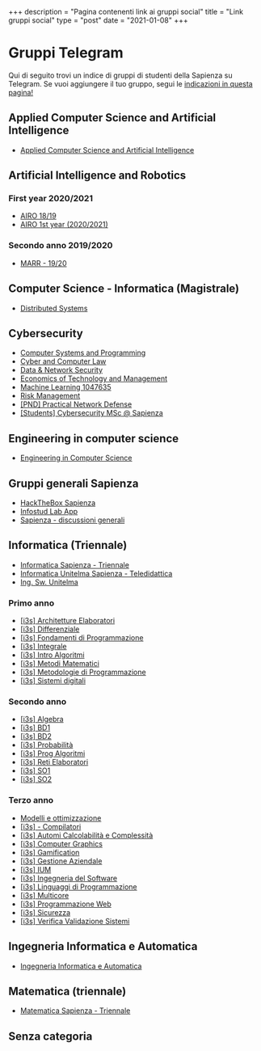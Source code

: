+++
description = "Pagina contenenti link ai gruppi social"
title = "Link gruppi social"
type = "post"
date = "2021-01-08"
+++

# Gruppi Telegram

Qui di seguito trovi un indice di gruppi di studenti della Sapienza su Telegram. Se vuoi aggiungere il tuo gruppo, segui
le [indicazioni in questa pagina!](/social_add/)


## Applied Computer Science and Artificial Intelligence
* [Applied Computer Science and Artificial Intelligence](https://t.me/joinchat/Vs4_RD4a9GeQaHok)

## Artificial Intelligence and Robotics

### First year 2020/2021
* [AIRO 18/19](https://t.me/joinchat/SvzCPnwgq5x-lb_0)
* [AIRO 1st year (2020/2021)](https://t.me/joinchat/TVzgguGRMWltIsMZ)

### Secondo anno 2019/2020
* [MARR - 19/20](https://t.me/joinchat/WSt25zcCqvRj9M4O)

## Computer Science - Informatica (Magistrale)
* [Distributed Systems](https://t.me/joinchat/VKIsEBvzT8dhxRpR)

## Cybersecurity
* [Computer Systems and Programming](https://t.me/joinchat/Up9L-324aj48c5jP)
* [Cyber and Computer Law](https://t.me/joinchat/WHnrC_MCy9jLAWEB)
* [Data & Network Security](https://t.me/joinchat/Te_HbErAj3S7hMFj)
* [Economics of Technology and Management](https://t.me/joinchat/U6AILhnQlT22Vv0K)
* [Machine Learning 1047635](https://t.me/joinchat/UGadZ_sZAc91HvLj)
* [Risk Management](https://t.me/joinchat/TL2k3cSQvZyzJw8f)
* [[PND] Practical Network Defense](https://t.me/joinchat/RDOCbtovJ68u6h_z)
* [[Students] Cybersecurity MSc @ Sapienza](https://t.me/joinchat/QtRSikKfTFjl84dl)

## Engineering in computer science
* [Engineering in Computer Science](https://t.me/joinchat/Snj5M1SR4D8VP5LV)

## Gruppi generali Sapienza
* [HackTheBox Sapienza](https://t.me/joinchat/SYXuPcz_FlzOQwru)
* [Infostud Lab App](https://t.me/joinchat/TWAKRMm5wxSTpx0g)
* [Sapienza - discussioni generali](https://t.me/joinchat/RQBiDzqKKklipgMA)

## Informatica (Triennale)
* [Informatica Sapienza - Triennale](https://t.me/joinchat/S2UmCNAahskVs6-u)
* [Informatica Unitelma Sapienza - Teledidattica](https://t.me/joinchat/Vfni2uldFeSQs_Ob)
* [Ing. Sw. Unitelma](https://t.me/joinchat/S2g2QBkynhZXxU0I)

### Primo anno
* [[i3s] Architetture Elaboratori](https://t.me/joinchat/RVQiOk9hPOX7jWKg)
* [[i3s] Differenziale](https://t.me/joinchat/VDyBdKMIaeKQQNGm)
* [[i3s] Fondamenti di Programmazione](https://t.me/joinchat/V9TwkRdQvoppaiND)
* [[i3s] Integrale](https://t.me/joinchat/SUhvGy-I6mKImXWz)
* [[i3s] Intro Algoritmi](https://t.me/joinchat/RPFJu3foFMyxQ16C)
* [[i3s] Metodi Matematici](https://t.me/joinchat/VZBOxXGP-S7fpiAg)
* [[i3s] Metodologie di Programmazione](https://t.me/joinchat/R6JDgP9hADLK5SNY)
* [[i3s] Sistemi digitali](https://t.me/joinchat/Q5baYrJ2qBIIl1Ne)

### Secondo anno
* [[i3s] Algebra](https://t.me/joinchat/VuONLaVnbcWkjhK7)
* [[i3s] BD1](https://t.me/joinchat/TBSHkLQMzpJO1i13)
* [[i3s] BD2](https://t.me/joinchat/QmCRoxrLITkMZu7d)
* [[i3s] Probabilità](https://t.me/joinchat/SGZbWBRcZ_VIUqJC)
* [[i3s] Prog Algoritmi](https://t.me/joinchat/SL4pzBQ11Pv_Wb5t)
* [[i3s] Reti Elaboratori](https://t.me/joinchat/V4W-QzNaSqzAYLuF)
* [[i3s] SO1](https://t.me/joinchat/UFXLKAeh2cdYtpxj)
* [[i3s] SO2](https://t.me/joinchat/SkPa5Cg7-j8OPKpS)

### Terzo anno
* [Modelli e ottimizzazione](https://t.me/joinchat/TyMj4JFvqULElq_P)
* [[i3s] - Compilatori](https://t.me/joinchat/SpmBSz6XSy5RlPus)
* [[i3s] Automi Calcolabilità e Complessità](https://t.me/joinchat/RnP07zu8WKdPU9bA)
* [[i3s] Computer Graphics](https://t.me/joinchat/UkvugWnEpiNdZzbT)
* [[i3s] Gamification](https://t.me/joinchat/TDCwJu_QWfMTHpeN)
* [[i3s] Gestione Aziendale](https://t.me/joinchat/UwPBxDg-tFQ-cZaw)
* [[i3s] IUM](https://t.me/joinchat/SH7YpVt7Deb1ZSqx)
* [[i3s] Ingegneria del Software](https://t.me/joinchat/SXLzmpsGJtqrwRqS)
* [[i3s] Linguaggi di Programmazione](https://t.me/joinchat/WMcOON4AvKkkm4pK)
* [[i3s] Multicore](https://t.me/joinchat/VBYueCQzUPp7pY1t)
* [[i3s] Programmazione Web](https://t.me/joinchat/SNkXYLXXh17hcGX4)
* [[i3s] Sicurezza](https://t.me/joinchat/VOfFTGRd88SdzVxb)
* [[i3s] Verifica Validazione Sistemi](https://t.me/joinchat/VD1dKcmY_CIYqEFD)

## Ingegneria Informatica e Automatica
* [Ingegneria Informatica e Automatica](https://t.me/joinchat/QPY5Z0DG5B9vOTyN)

## Matematica (triennale)
* [Matematica Sapienza - Triennale](https://t.me/joinchat/VGCkmXJ3D31n2hrd)
## Senza categoria
